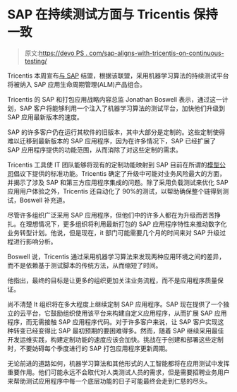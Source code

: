 # SAP 在持续测试方面与 Tricentis 保持一致

> 原文:[https://devo PS . com/sap-aligns-with-tricentis-on-continuous-testing/](https://devops.com/sap-aligns-with-tricentis-on-continuous-testing/)

Tricentis 本周宣布[与 SAP](https://www.tricentis.com/news/sap-partnership/?) 结盟，根据该联盟，采用机器学习算法的持续测试平台将被纳入 SAP 应用生命周期管理(ALM)产品组合。

Tricentis 的 SAP 和打包应用战略内容总监 Jonathan Boswell 表示，通过这一计划，SAP 客户将能够利用一个注入了机器学习算法的测试平台，加快他们升级到 SAP 应用最新版本的速度。

SAP 的许多客户仍在运行其软件的旧版本，其中大部分是定制的。这些定制使得难以迁移到最新版本的 SAP 应用程序，因为在许多情况下，SAP 已经扩展了 SAP 应用程序提供的功能范围，从而消除了对这些定制的需求。

Tricentis 工具使 IT 团队能够将现有的定制功能映射到 SAP 目前在所谓的[模型公司](https://news.sap.com/2019/01/new-sap-model-company-services-better-than-homemade/)倡议下提供的标准功能。Tricentis 确定了升级中可能对业务风险最大的方面，并揭示了涉及 SAP 和第三方应用程序集成的问题。除了采用负载测试来优化 SAP 应用用户体验之外，Tricentis 还自动化了 90%的测试，以帮助确保整个链得到测试，Boswell 补充道。

尽管许多组织广泛采用 SAP 应用程序，但他们中的许多人都在为升级而苦苦挣扎。在理想情况下，更多组织将利用最新打包的 SAP 应用程序特性来推动数字化业务转型计划。他说，但是现在，it 部门可能需要几个月的时间来对 SAP 升级过程进行影响分析。

Boswell 说，Tricentis 通过采用机器学习算法来发现两种应用环境之间的差异，而不是依赖基于测试脚本的传统方法，从而缩短了时间。

他指出，最终的目标是让更多的组织更加关注业务流程，而不是应用程序质量保证。

尚不清楚 It 组织将在多大程度上继续定制 SAP 应用程序。SAP 现在提供了一个独立的云平台，它鼓励组织使用该平台来构建自定义应用程序，从而扩展 SAP 应用程序，而无需接触 SAP 应用程序代码。对于许多客户来说，让 SAP 客户实现这种转变已经变得比 SAP 最初预期的要困难得多。然而，随着 SAP 继续采用最佳开发运维实践，构建定制功能的速度应该会加快。挑战在于创建和部署这些定制时，不要妨碍每个季度进行的 SAP 打包应用程序更新周期。

无论前进的道路如何，机器学习算法和其他形式的人工智能都将在应用测试中发挥重要作用。他们可能永远不会取代对人类测试人员的需求，但是需要招聘业务用户来帮助测试应用程序中每一个底层功能的日子可能最终会走到仁慈的尽头。